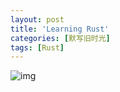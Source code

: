 ```yaml
---
layout: post
title: 'Learning Rust'
categories: [默写旧时光]
tags: [Rust]
---
```


![img](https://s3-img.meituan.net/v1/mss_3d027b52ec5a4d589e68050845611e68/ff/n0/0k/gx/y3_276824.jpg)